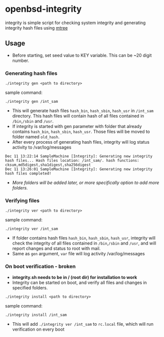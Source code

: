 # openbsd-integrity
integrity is simple script for checking system integrity and generating integrity hash files using [mtree](https://man.openbsd.org/mtree.8)

## Usage
* Before starting, set seed value to KEY variable. This can be ~20 digit number.

### Generating hash files
```
./integrity gen <path to directory>
```
sample command:
```
./integrity gen /int_sam
```
* This will generate hash files `hash_bin`, `hash_sbin`, `hash_usr` in `/int_sam` directory. This hash files will contain hash of all files contained in `/bin`,`/sbin` and `/usr`.
* If integrity is started with gen parameter with folder that already contains `hash_bin`, `hash_sbin`, `hash_usr`. Those files will be moved to folder named `old_hash`.
* After every process of generating hash files, integrity will log status activity to /var/log/messages
```
Dec 11 13:22:14 SampleMachine [Integrity]: Generating new integrity hash files... Hash files location: /int_sam/. hash functions: cksum,md5digest,sha1digest,sha256digest
Dec 11 13:26:01 SampleMachine [Integrity]: Generating new integrity hash files completed!

```
* _More folders will be added later, or more specifically option to add more folders._


### Verifying files
```
./integrity ver <path to directory>
```
sample command:
```
./integrity ver /int_sam
```
* If folder contains hash files `hash_bin`, `hash_sbin`, `hash_usr`, integrity will check the integrity of all files contained in `/bin`,`/sbin` and `/usr`, and will report changes and status to root with mail.
* Same as `gen` argument, `var` file will log activity /var/log/messages

### On boot verification - broken
* **integrity.sh needs to be in / (root dir) for installation to work**
* Integrity can be started on boot, and verify all files and changes in specified folders.
 ```
./integrity install <path to directory>
```
sample command:
```
./integrity install /int_sam
```
* This will add `./integrity ver /int_sam` to `rc.local` file, which will run verification on every boot